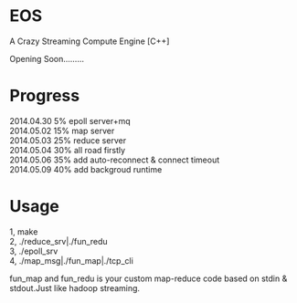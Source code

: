 EOS
===

A Crazy Streaming Compute Engine [C++]

Opening Soon.........

Progress  
===  
2014.04.30 5%  epoll server+mq  
2014.05.02 15% map server  
2014.05.03 25% reduce server    
2014.05.04 30% all road firstly  
2014.05.06 35% add auto-reconnect & connect timeout  
2014.05.09 40% add backgroud runtime  


Usage    
===    
1, make     
2, ./reduce_srv|./fun_redu   
3, ./epoll_srv    
4, ./map_msg|./fun_map|./tcp_cli

fun_map and fun_redu is your custom map-reduce code based on stdin & stdout.Just like hadoop streaming.  
